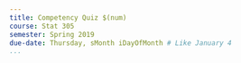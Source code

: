 ```yaml
---
title: Competency Quiz $(num)
course: Stat 305
semester: Spring 2019
due-date: Thursday, sMonth iDayOfMonth # Like January 4
...
```

